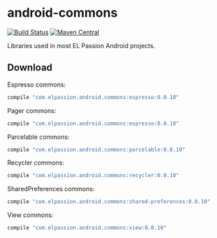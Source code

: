 # android-commons
[![Build Status](https://travis-ci.org/elpassion/android-commons.svg?branch=develop)](https://travis-ci.org/elpassion/android-commons)
[![Maven Central](https://img.shields.io/maven-central/v/com.elpassion.android.commons/espresso.svg?label=Espresso%20commons%20|%20maven%20central)](http://search.maven.org/#search%7Cga%7C1%7Cg%3A%22com.elpassion.android.commons%22)

Libraries used in most EL Passion Android projects.

Download
--------

Espresso commons:

```groovy
compile "com.elpassion.android.commons:espresso:0.0.10"
```

Pager commons:

```groovy
compile "com.elpassion.android.commons:espresso:0.0.10"
```

Parcelable commons:

```groovy
compile "com.elpassion.android.commons:parcelable:0.0.10"
```

Recycler commons:

```groovy
compile "com.elpassion.android.commons:recycler:0.0.10"
```

SharedPreferences commons:

```groovy
compile "com.elpassion.android.commons:shared-preferences:0.0.10"
```

View commons:

```groovy
compile "com.elpassion.android.commons:view:0.0.10"
```

